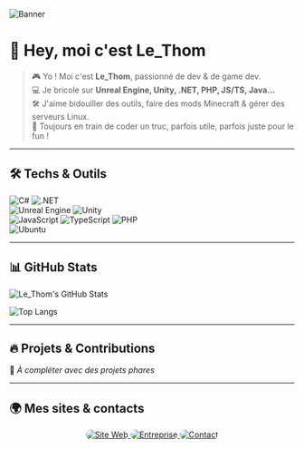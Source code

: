 ![Banner](https://placehold.co/1500x200)

# 👋 Hey, moi c'est Le_Thom

> 🎮 Yo ! Moi c'est **Le_Thom**, passionné de dev & de game dev. \
> 💻 Je bricole sur **Unreal Engine, Unity, .NET, PHP, JS/TS, Java...** \
> 🛠️ J'aime bidouiller des outils, faire des mods Minecraft & gérer des serveurs Linux. \
> 🚀 Toujours en train de coder un truc, parfois utile, parfois juste pour le fun !

---

## 🛠️ Techs & Outils

![C#](https://img.shields.io/badge/-C%23-239120?style=for-the-badge&logo=c-sharp&logoColor=white)
![.NET](https://img.shields.io/badge/-.NET-512BD4?style=for-the-badge&logo=dotnet&logoColor=white) \
![Unreal Engine](https://img.shields.io/badge/-Unreal%20Engine-0E1128?style=for-the-badge&logo=unreal-engine&logoColor=white)
![Unity](https://img.shields.io/badge/-Unity-000?style=for-the-badge&logo=unity&logoColor=white) \
![JavaScript](https://img.shields.io/badge/-JavaScript-F7DF1E?style=for-the-badge&logo=javascript&logoColor=black)
![TypeScript](https://img.shields.io/badge/-TypeScript-3178C6?style=for-the-badge&logo=typescript&logoColor=white)
![PHP](https://img.shields.io/badge/-PHP-777BB4?style=for-the-badge&logo=php&logoColor=white) \
![Ubuntu](https://img.shields.io/badge/-Ubuntu-E95420?style=for-the-badge&logo=ubuntu&logoColor=white)

---

## 📊 GitHub Stats

![Le_Thom's GitHub Stats](https://github-readme-stats.vercel.app/api?username=Le-Thom&show_icons=true&theme=tokyonight)

![Top Langs](https://github-readme-stats.vercel.app/api/top-langs/?username=Le-Thom&langs_count=5&layout=compact&theme=tokyonight)

---

## 🔥 Projets & Contributions

🚧 *À compléter avec des projets phares*

---

## 🌍 Mes sites & contacts

<p align="center">
  <a href="https://ton-site.com">
    <img src="https://placehold.co/400x100" alt="Site Web" style="border-radius: 10px;">
  </a>
  <a href="https://ton-entreprise.com">
    <img src="https://placehold.co/400x100" alt="Entreprise" style="border-radius: 10px;">
  </a>
  <a href="https://contact-form.com">
    <img src="https://placehold.co/400x100" alt="Contact" style="border-radius: 10px;">
  </a>
</p>

